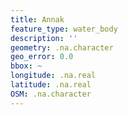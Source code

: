```yaml
---
title: Annak
feature_type: water_body
description: ''
geometry: .na.character
geo_error: 0.0
bbox: ~
longitude: .na.real
latitude: .na.real
OSM: .na.character
---
```

